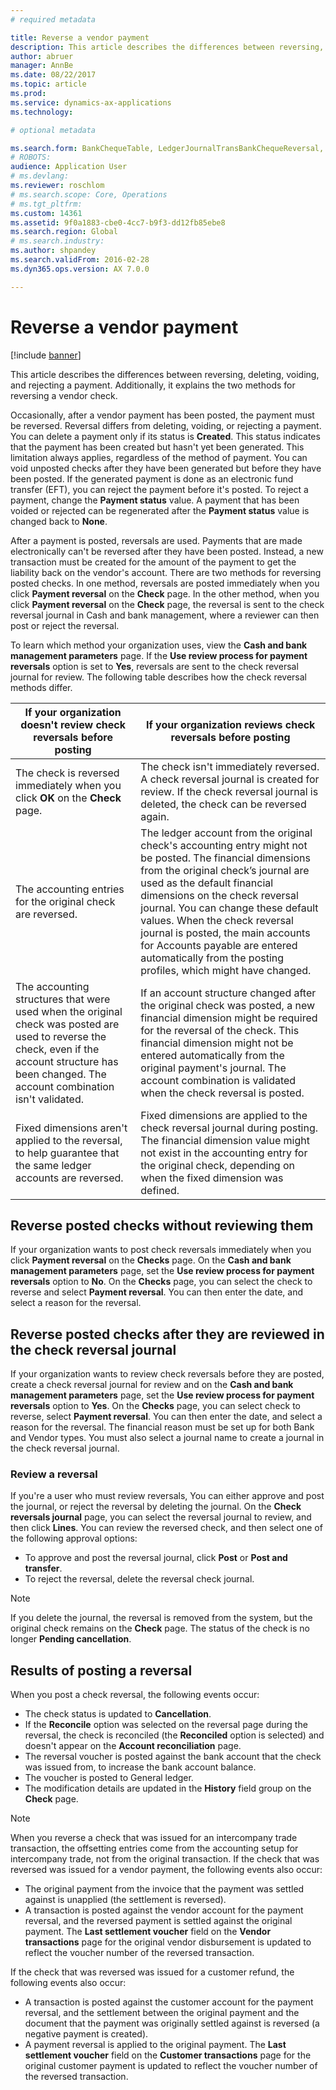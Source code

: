 ```yaml
---
# required metadata

title: Reverse a vendor payment
description: This article describes the differences between reversing, deleting, voiding, and rejecting a payment. Additionally, it explains the two methods for reversing a vendor check. 
author: abruer
manager: AnnBe
ms.date: 08/22/2017
ms.topic: article
ms.prod: 
ms.service: dynamics-ax-applications
ms.technology: 

# optional metadata

ms.search.form: BankChequeTable, LedgerJournalTransBankChequeReversal, LedgerJournalTransVendPaym
# ROBOTS: 
audience: Application User
# ms.devlang: 
ms.reviewer: roschlom
# ms.search.scope: Core, Operations
# ms.tgt_pltfrm: 
ms.custom: 14361
ms.assetid: 9f0a1883-cbe0-4cc7-b9f3-dd12fb85ebe8
ms.search.region: Global
# ms.search.industry: 
ms.author: shpandey
ms.search.validFrom: 2016-02-28
ms.dyn365.ops.version: AX 7.0.0

---
```


# Reverse a vendor payment

[!include [banner](../includes/banner.md)]

This article describes the differences between reversing, deleting, voiding, and rejecting a payment. Additionally, it explains the two methods for reversing a vendor check. 

Occasionally, after a vendor payment has been posted, the payment must be reversed. Reversal differs from deleting, voiding, or rejecting a payment. You can delete a payment only if its status is **Created**. This status indicates that the payment has been created but hasn't yet been generated. This limitation always applies, regardless of the method of payment. You can void unposted checks after they have been generated but before they have been posted. If the generated payment is done as an electronic fund transfer (EFT), you can reject the payment before it's posted. To reject a payment, change the **Payment status** value. A payment that has been voided or rejected can be regenerated after the **Payment status** value is changed back to **None**. 

After a payment is posted, reversals are used. Payments that are made electronically can't be reversed after they have been posted. Instead, a new transaction must be created for the amount of the payment to get the liability back on the vendor's account. There are two methods for reversing posted checks. In one method, reversals are posted immediately when you click **Payment reversal** on the **Check** page. In the other method, when you click **Payment reversal** on the **Check** page, the reversal is sent to the check reversal journal in Cash and bank management, where a reviewer can then post or reject the reversal. 

To learn which method your organization uses, view the **Cash and bank management parameters** page. If the **Use review process for payment reversals** option is set to **Yes**, reversals are sent to the check reversal journal for review. The following table describes how the check reversal methods differ.

| If your organization doesn't review check reversals before posting                                                                                                                                  | If your organization reviews check reversals before posting                                                                                                                                                                                                                                                                                                                                                                     |
|-----------------------------------------------------------------------------------------------------------------------------------------------------------------------------------------------------|---------------------------------------------------------------------------------------------------------------------------------------------------------------------------------------------------------------------------------------------------------------------------------------------------------------------------------------------------------------------------------------------------------------------------------|
| The check is reversed immediately when you click **OK** on the **Check** page.                                                                                                                      | The check isn't immediately reversed. A check reversal journal is created for review. If the check reversal journal is deleted, the check can be reversed again.                                                                                                                                                                                                                                                                |
| The accounting entries for the original check are reversed.                                                                                                                                         | The ledger account from the original check's accounting entry might not be posted. The financial dimensions from the original check’s journal are used as the default financial dimensions on the check reversal journal. You can change these default values. When the check reversal journal is posted, the main accounts for Accounts payable are entered automatically from the posting profiles, which might have changed. |
| The accounting structures that were used when the original check was posted are used to reverse the check, even if the account structure has been changed. The account combination isn't validated. | If an account structure changed after the original check was posted, a new financial dimension might be required for the reversal of the check. This financial dimension might not be entered automatically from the original payment's journal. The account combination is validated when the check reversal is posted.                                                                                                        |
| Fixed dimensions aren't applied to the reversal, to help guarantee that the same ledger accounts are reversed.                                                                                      | Fixed dimensions are applied to the check reversal journal during posting. The financial dimension value might not exist in the accounting entry for the original check, depending on when the fixed dimension was defined.                                                                                                                                                                                                     |

## Reverse posted checks without reviewing them
If your organization wants to post check reversals immediately when you click **Payment reversal** on the **Checks** page. On the **Cash and bank management parameters** page, set the **Use review process for payment reversals** option to **No**. On the **Checks** page, you can select the check to reverse and select **Payment reversal**. You can then enter the date, and select a reason for the reversal.

## Reverse posted checks after they are reviewed in the check reversal journal
If your organization wants to review check reversals before they are posted, create a check reversal journal for review and on the **Cash and bank management parameters** page, set the **Use review process for payment reversals** option to **Yes**. On the **Checks** page, you can select check to reverse, select **Payment reversal**. You can then enter the date, and select a reason for the reversal. The financial reason must be set up for both Bank and Vendor types. You must also select a journal name to create a journal in the check reversal journal.

### Review a reversal

If you're a user who must review reversals, You can either approve and post the journal, or reject the reversal by deleting the journal. On the **Check reversals journal** page, you can select the reversal journal to review, and then click **Lines**. You can review the reversed check, and then select one of the following approval options:

-   To approve and post the reversal journal, click **Post** or **Post and transfer**.
-   To reject the reversal, delete the reversal check journal.

> [!NOTE]
> If you delete the journal, the reversal is removed from the system, but the original check remains on the **Check** page. The status of the check is no longer **Pending cancellation**.

## Results of posting a reversal
When you post a check reversal, the following events occur:

-   The check status is updated to **Cancellation**.
-   If the **Reconcile** option was selected on the reversal page during the reversal, the check is reconciled (the **Reconciled** option is selected) and doesn't appear on the **Account reconciliation** page.
-   The reversal voucher is posted against the bank account that the check was issued from, to increase the bank account balance.
-   The voucher is posted to General ledger.
-   The modification details are updated in the **History** field group on the **Check** page.

> [!NOTE] 
> When you reverse a check that was issued for an intercompany trade transaction, the offsetting entries come from the accounting setup for intercompany trade, not from the original transaction. If the check that was reversed was issued for a vendor payment, the following events also occur:

-   The original payment from the invoice that the payment was settled against is unapplied (the settlement is reversed).
-   A transaction is posted against the vendor account for the payment reversal, and the reversed payment is settled against the original payment. The **Last settlement voucher** field on the **Vendor transactions** page for the original vendor disbursement is updated to reflect the voucher number of the reversed transaction.

If the check that was reversed was issued for a customer refund, the following events also occur:

-   A transaction is posted against the customer account for the payment reversal, and the settlement between the original payment and the document that the payment was originally settled against is reversed (a negative payment is created).
-   A payment reversal is applied to the original payment. The **Last settlement voucher** field on the **Customer transactions** page for the original customer payment is updated to reflect the voucher number of the reversed transaction.




